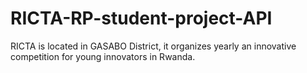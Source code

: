 # RICTA-RP-student-project-API
RICTA is located in GASABO District, it organizes yearly an innovative competition for young innovators in Rwanda. 

